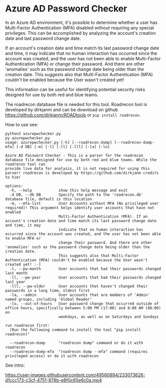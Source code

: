 # Azure AD Password Checker

In an Azure AD environment, it's possible to determine whether a user has Multi-Factor Authentication (MFA) disabled without requiring any special privileges. This can be accomplished by analyzing the account's creation date and last password change date. 

If an account's creation date and time match its last password change date and time, it may indicate that no human interaction has occurred since the account was created, and the user has not been able to enable Multi-Factor Authentication (MFA) or change their password. And there are other 'anomalies' such as the password change date being older than the creation date. This suggests also that Multi-Factor Authentication (MFA) couldn't be enabled because the User wasn't created yet!


This information can be useful for identifying potential security risks designed for use by both red and blue teams.

The roadrecon database file is needed for this tool. 
Roadrecon tool is developed by dirkjanm and can be download on github https://github.com/dirkjanm/ROADtools or ```pip install roadrecon```.

How to use see:
```
python3 azurepwchecker.py
py azurepwchecker.py
usage: azurepwchecker.py [-h] [--roadrecon-dump] [--roadrecon-dump-mfa] [-d DB] [-m] [-l] [-ll] [-lll] [-la] [-lo]

Azure AD Password Checker - This is a parser for the roadrecon database file designed for use by both red and blue teams. While the roadrecon tool can
provide live data for analysis, it is not required for using this parser! roadrecon is developed by https://github.com/dirkjanm credits to him!

options:
  -h, --help            show this help message and exit
  -d DB, --db DB        Specify the path to the 'roadrecon.db' database file, default is this location
  -m, --mfa-list        User Accounts without MFA (No privileged user required)! This argument helps identify user accounts that have not enabled
                        Multi-Factor Authentication (MFA). If an account's creation date and time match its last password change date and time, it may
                        indicate that no human interaction has occurred since the account was created, and the user has not been able to enable MFA or
                        change their password. And there are other 'anomalies' such as the password change date being older than the creation date.
                        This suggests also that Multi-Factor Authentication (MFA) couldn't be enabled because the User wasn't created yet! :-]
  -l, --pw-month        User accounts that had their passwords changed last month
  -ll, --pw-year        User accounts that had their passwords changed last year
  -lll, --pw-older      User accounts that haven't changed their passwords in a long time, oldest first
  -la, --admin          User accounts that are members of 'Admin' named groups, including 'Global Reader'
  -lo, --out-of-hours   User password change that occurred outside of office hours, specifically between 5:00 PM (17:00) and 8:00 AM (08:00) on
                        weekdays, as well as on Saturdays and Sundays

run roadrecon first:
  (Run the following command to install the tool "pip install roadrecon)"

  --roadrecon-dump      "roadrecon dump" command or do it with roadrecon
  --roadrecon-dump-mfa  "roadrecon dump --mfa" command (requires privileged access) or do it with roadrecon
  ```
See intro:

https://user-images.githubusercontent.com/49560894/233073626-d1ccc173-c3cf-4751-878b-e8f0c65e6c0a.mp4

